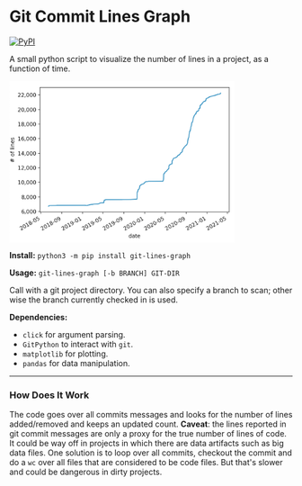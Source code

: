# Git Commit Lines Graph
[![PyPI](https://img.shields.io/pypi/v/git-lines-graph)](https://pypi.org/project/git-lines-graph/)

A small python script to visualize the number of lines in a project, as a function of time. 

<img src="https://raw.githubusercontent.com/danielfleischer/git-commits-lines-graph/master/example.png" width="400" align="center">

**Install:** `python3 -m pip install git-lines-graph`


**Usage:** `git-lines-graph [-b BRANCH] GIT-DIR` 

Call with a git project directory. You can also specify a branch to scan; other wise the branch currently checked in is used. 

**Dependencies:** 
- `click` for argument parsing.
- `GitPython` to interact with `git`.
- `matplotlib` for plotting.
- `pandas` for data manipulation. 

----

### How Does It Work
The code goes over all commits messages and looks for the number of lines added/removed and keeps an updated count. **Caveat**: the lines reported in git commit messages are only a proxy for the true number of lines of code. It could be way off in projects in which there are data artifacts such as big data files. One solution is to loop over all commits, checkout the commit and do a `wc` over all files that are considered to be code files. But that's slower and could be dangerous in dirty projects. 
